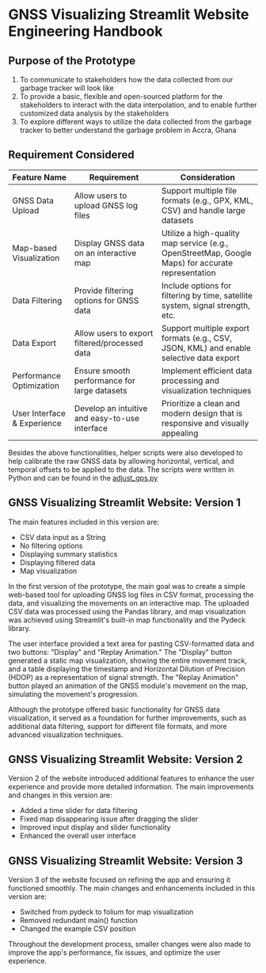 # GNSS Visualizing Streamlit Website Engineering Handbook

## Purpose of the Prototype
1. To communicate to stakeholders how the data collected from our garbage tracker will look like
2. To provide a basic, flexible and open-sourced platform for the stakeholders to interact with the data interpolation, and to enable further customized data analysis by the stakeholders
3. To explore different ways to utilize the data collected from the garbage tracker to better understand the garbage problem in Accra, Ghana

## Requirement Considered
| Feature Name               | Requirement                                      | Consideration                                                                                   |
|----------------------------|--------------------------------------------------|-------------------------------------------------------------------------------------------------|
| GNSS Data Upload           | Allow users to upload GNSS log files             | Support multiple file formats (e.g., GPX, KML, CSV) and handle large datasets                   |
| Map-based Visualization    | Display GNSS data on an interactive map          | Utilize a high-quality map service (e.g., OpenStreetMap, Google Maps) for accurate representation|
| Data Filtering             | Provide filtering options for GNSS data          | Include options for filtering by time, satellite system, signal strength, etc.                  |
| Data Export                | Allow users to export filtered/processed data    | Support multiple export formats (e.g., CSV, JSON, KML) and enable selective data export          |
| Performance Optimization   | Ensure smooth performance for large datasets     | Implement efficient data processing and visualization techniques                                 |
| User Interface & Experience | Develop an intuitive and easy-to-use interface   | Prioritize a clean and modern design that is responsive and visually appealing                    |

Besides the above functionalities, helper scripts were also developed to help calibrate the raw GNSS data by allowing horizontal, vertical, and temporal offsets to be applied to the data. The scripts were written in Python and can be found in the [adjust_gps.py](https://github.com/0xC000005/ESC204/blob/main/adjust_gps.py)


## GNSS Visualizing Streamlit Website: Version 1

The main features included in this version are:

- CSV data input as a String
- No filtering options
- Displaying summary statistics
- Displaying filtered data
- Map visualization

In the first version of the prototype, the main goal was to create a simple web-based tool for uploading GNSS log files in CSV format, processing the data, and visualizing the movements on an interactive map. The uploaded CSV data was processed using the Pandas library, and map visualization was achieved using Streamlit's built-in map functionality and the Pydeck library.

The user interface provided a text area for pasting CSV-formatted data and two buttons: "Display" and "Replay Animation." The "Display" button generated a static map visualization, showing the entire movement track, and a table displaying the timestamp and Horizontal Dilution of Precision (HDOP) as a representation of signal strength. The "Replay Animation" button played an animation of the GNSS module's movement on the map, simulating the movement's progression.

Although the prototype offered basic functionality for GNSS data visualization, it served as a foundation for further improvements, such as additional data filtering, support for different file formats, and more advanced visualization techniques.

## GNSS Visualizing Streamlit Website: Version 2

Version 2 of the website introduced additional features to enhance the user experience and provide more detailed information. The main improvements and changes in this version are:

- Added a time slider for data filtering
- Fixed map disappearing issue after dragging the slider
- Improved input display and slider functionality
- Enhanced the overall user interface

## GNSS Visualizing Streamlit Website: Version 3

Version 3 of the website focused on refining the app and ensuring it functioned smoothly. The main changes and enhancements included in this version are:

- Switched from pydeck to folium for map visualization
- Removed redundant main() function
- Changed the example CSV position

Throughout the development process, smaller changes were also made to improve the app's performance, fix issues, and optimize the user experience.
